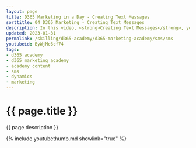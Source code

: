 ```yaml
---
layout: page
title: D365 Marketing in a Day - Creating Text Messages
sorttitle: 04 D365 Marketing - Creating Text Messages
description: In this video, <strong>Creating Text Messages</strong>, you will learn how to quickly create and publish text messages for use in Journeys. 
updated: 2023-01-31
permalink: /skilling/d365-academy/d365-marketing-academy/sms/sms
youtubeid: ByWjMc6cf74
tags: 
- d365 academy
- d365 marketing academy
- academy content
- sms
- dynamics
- marketing
---
```


# {{ page.title }}

{{ page.description }}

{% include youtubethumb.md showlink="true" %}